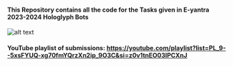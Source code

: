 #### This Repository contains all the code for the Tasks given in E-yantra 2023-2024 Hologlyph Bots

![alt text](https://github.com/Loki-Silvres/Hologlyph-Bots/Arena-photos/Aruco_detected.png?raw=true)


#### YouTube playlist of submissions: https://youtube.com/playlist?list=PL_9--5xsFYUQ-xg70fmYQrzXn2ip_9O3C&si=z0v1tnEO03IPCXnJ

